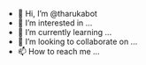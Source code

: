 - 👋 Hi, I’m @tharukabot
- 👀 I’m interested in ...
- 🌱 I’m currently learning ...
- 💞️ I’m looking to collaborate on ...
- 📫 How to reach me ...

<!---
tharukabot/tharukabot is a ✨ special ✨ repository because its `README.md` (this file) appears on your GitHub profile.
You can click the Preview link to take a look at your changes.
--->
